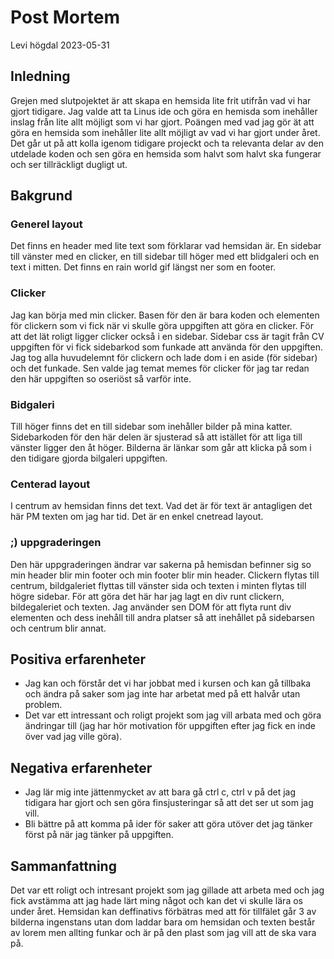 # Post Mortem

Levi högdal
2023-05-31

## Inledning

Grejen med slutpojektet är att skapa en hemsida lite frit utifrån vad vi har gjort tidigare. Jag valde att ta Linus ide och göra en hemisda som inehåller inslag från lite allt möjligt som vi har gjort. Poängen med vad jag gör ät att göra en hemsida som inehåller lite allt möjligt av vad vi har gjort under året. Det går ut på att kolla igenom tidigare projeckt och ta relevanta delar av den utdelade koden och sen göra en hemsida som halvt som halvt ska fungerar och ser tillräckligt dugligt ut.

## Bakgrund

### Generel layout
Det finns en header med lite text som förklarar vad hemsidan är. En sidebar till vänster med en clicker, en till sidebar till höger med ett blidgaleri och en text i mitten. Det finns en rain world gif längst ner som en footer.

### Clicker
Jag kan börja med min clicker. Basen för den är bara koden och elementen för clickern som vi fick när vi skulle göra uppgiften att göra en clicker. För att det lät roligt ligger clicker också i en sidebar. Sidebar css är tagit från CV uppgiften för vi fick sidebarkod som funkade att använda för den uppgiften. Jag tog alla huvudelemnt för clickern och lade dom i en aside (för sidebar) och det funkade. Sen valde jag temat memes för clicker för jag tar redan den här uppgiften so oseriöst så varför inte.

### Bidgaleri
Till höger finns det en till sidebar som inehåller bilder på mina katter. Sidebarkoden för den här delen är sjusterad så att istället för att liga till vänster ligger den åt höger. Bilderna är länkar som går att klicka på som i den tidigare gjorda bilgaleri uppgiften.

### Centerad layout
I centrum av hemsidan finns det text. Vad det är för text är antagligen det här PM texten om jag har tid. Det är en enkel cnetread layout. 

### ;) uppgraderingen
Den här uppgraderingen ändrar var sakerna på hemisdan befinner sig so min header blir min footer och min footer blir min header. Clickern flytas till centrum, bildgaleriet flyttas till vänster sida och texten i minten flytas till högre sidebar. För att göra det här har jag lagt en div runt clickern, bildegaleriet och texten. Jag använder sen DOM för att flyta runt div elementen och dess inehåll till andra platser så att inehållet på sidebarsen och centrum blir annat.


## Positiva erfarenheter

* Jag kan och förstår det vi har jobbat med i kursen och kan gå tillbaka och ändra på saker som jag inte har arbetat med på ett halvår utan problem. 
* Det var ett intressant och roligt projekt som jag vill arbata med och göra ändringar till (jag har hör motivation för uppgiften efter jag fick en inde över vad jag ville göra).

## Negativa erfarenheter

* Jag lär mig inte jättenmycket av att bara gå ctrl c, ctrl v på det jag tidigara har gjort och sen göra finsjusteringar så att det ser ut som jag vill. 
* Bli bättre på att komma på ider för saker att göra utöver det jag tänker först på när jag tänker på uppgiften.

## Sammanfattning

Det var ett roligt och intresant projekt som jag gillade att arbeta med och jag fick avstämma att jag hade lärt ming något och kan det vi skulle lära os under året. Hemsidan kan deffinativs förbätras med att för tillfälet går 3 av bilderna ingenstans utan dom laddar bara om hemsidan och texten består av lorem men allting funkar och är på den plast som jag vill att de ska vara på.

